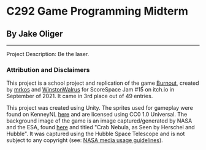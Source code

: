 # C292 Game Programming Midterm
## By Jake Oliger

---

Project Description: Be the laser.

### Attribution and Disclaimers

This project is a school project and replication of the game [Burnout](https://mrkos.itch.io/burnout), created by [mrkos](https://itch.io/profile/mrkos) and [WinstonWalrus](https://winstonwalrus.itch.io/) for ScoreSpace Jam #15 on itch.io in September of 2021. It came in 3rd place out of 49 entries.

This project was created using Unity. The sprites used for gameplay were found on KenneyNL [here](https://kenney.nl/assets/space-shooter-redux) and are licensed using CC0 1.0 Universal. The background image of the game is an image captured/generated by NASA and the ESA, found [here](https://images.nasa.gov/details-PIA17563) and titled "Crab Nebula, as Seen by Herschel and Hubble". It was captured using the Hubble Space Telescope and is not subject to any copyright (see: [NASA media usage guidelines](https://www.nasa.gov/multimedia/guidelines/index.html)).